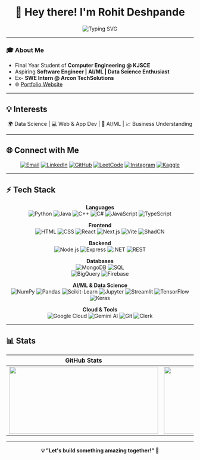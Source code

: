 <div align="center">  
  <h1>👋 Hey there! I'm Rohit Deshpande</h1>  
  <img src="https://readme-typing-svg.demolab.com?font=Fira+Code&size=22&pause=1000&color=36BCF7&center=true&vCenter=true&width=600&lines=Final+Year+Computer+Engineering+Student;Aspiring+Software+Engineer;AI%2FML+%26+Data+Science+Enthusiast;Let's+build+something+amazing+%F0%9F%9A%80" alt="Typing SVG" />
</div>

---

### 🎓 About Me  
- Final Year Student of **Computer Engineering @ KJSCE**  
- Aspiring **Software Engineer | AI/ML | Data Science Enthusiast**  
- Ex- **SWE Intern @ Arcon TechSolutions**  
- 🌐 [Portfolio Website](https://portfolio-rohit-deshpande.vercel.app)  

---

## 💡 Interests  
<div align="center">  
🌍 Data Science | 💻 Web & App Dev | 🤖 AI/ML | 📈 Business Understanding  
</div>  

---

## 🌐 Connect with Me  
<div align="center">

[![Email](https://img.shields.io/badge/Email-D14836?style=for-the-badge&logo=gmail&logoColor=white)](mailto:rohitsdeshpande4@gmail.com)
[![LinkedIn](https://img.shields.io/badge/LinkedIn-0077B5?style=for-the-badge&logo=LinkedIn&logoColor=white)](https://www.linkedin.com/in/irohitdeshpande)
[![GitHub](https://img.shields.io/badge/GitHub-000?style=for-the-badge&logo=github&logoColor=white)](https://github.com/irohitdeshpande)
[![LeetCode](https://img.shields.io/badge/LeetCode-FFA116?style=for-the-badge&logo=leetcode&logoColor=black)](https://leetcode.com/irohitdeshpande)
[![Instagram](https://img.shields.io/badge/Instagram-E4405F?style=for-the-badge&logo=instagram&logoColor=white)](https://www.instagram.com/irohitdeshpande)
[![Kaggle](https://img.shields.io/badge/Kaggle-20BEFF?style=for-the-badge&logo=kaggle&logoColor=white)](https://kaggle.com/rohitdeshpande18)

</div> 

---

## ⚡ Tech Stack  
<div align="center">

**Languages**  
![Python](https://img.shields.io/badge/PYTHON-000?style=for-the-badge&logo=python) 
![Java](https://img.shields.io/badge/JAVA-000?style=for-the-badge&logo=openjdk) 
![C++](https://img.shields.io/badge/C++-000?style=for-the-badge&logo=cplusplus) 
![C#](https://img.shields.io/badge/C%23-000?style=for-the-badge&logo=csharp) 
![JavaScript](https://img.shields.io/badge/JS-000?style=for-the-badge&logo=javascript) 
![TypeScript](https://img.shields.io/badge/TS-000?style=for-the-badge&logo=typescript)  

**Frontend**  
![HTML](https://img.shields.io/badge/HTML-000?style=for-the-badge&logo=html5) 
![CSS](https://img.shields.io/badge/CSS-000?style=for-the-badge&logo=css3) 
![React](https://img.shields.io/badge/REACT-000?style=for-the-badge&logo=react) 
![Next.js](https://img.shields.io/badge/NEXT.JS-000?style=for-the-badge&logo=next.js) 
![Vite](https://img.shields.io/badge/VITE-000?style=for-the-badge&logo=vite) 
![ShadCN](https://img.shields.io/badge/SHADCN-000?style=for-the-badge&logo=react)  

**Backend**  
![Node.js](https://img.shields.io/badge/NODE.JS-000?style=for-the-badge&logo=node.js) 
![Express](https://img.shields.io/badge/EXPRESS-000?style=for-the-badge&logo=express) 
![.NET](https://img.shields.io/badge/.NET-000?style=for-the-badge&logo=dotnet) 
![REST](https://img.shields.io/badge/REST_APIs-000?style=for-the-badge&logo=fastapi)  

**Databases**  
![MongoDB](https://img.shields.io/badge/MongoDB-000?style=for-the-badge&logo=mongodb) 
![SQL](https://img.shields.io/badge/SQL-000?style=for-the-badge&logo=mysql&logoColor=white)  
![BigQuery](https://img.shields.io/badge/BigQuery-000?style=for-the-badge&logo=googlecloud) 
![Firebase](https://img.shields.io/badge/Firebase-000?style=for-the-badge&logo=firebase)  


**AI/ML & Data Science**  
![NumPy](https://img.shields.io/badge/NumPy-000?style=for-the-badge&logo=numpy) 
![Pandas](https://img.shields.io/badge/Pandas-000?style=for-the-badge&logo=pandas) 
![Scikit-Learn](https://img.shields.io/badge/Scikit--Learn-000?style=for-the-badge&logo=scikit-learn) 
![Jupyter](https://img.shields.io/badge/Jupyter-000?style=for-the-badge&logo=jupyter) 
![Streamlit](https://img.shields.io/badge/Streamlit-000?style=for-the-badge&logo=streamlit) 
![TensorFlow](https://img.shields.io/badge/TensorFlow-000?style=for-the-badge&logo=tensorflow) 
![Keras](https://img.shields.io/badge/Keras-000?style=for-the-badge&logo=keras)  


**Cloud & Tools**  
![Google Cloud](https://img.shields.io/badge/Google_Cloud-000?style=for-the-badge&logo=googlecloud) 
![Gemini AI](https://img.shields.io/badge/Gemini_AI-000?style=for-the-badge&logo=google) 
![Git](https://img.shields.io/badge/Git-000?style=for-the-badge&logo=git) 
![Clerk](https://img.shields.io/badge/Clerk-000?style=for-the-badge&logo=clerk)  

</div>  

---

## 📊 Stats  
<div align="center">

| GitHub Stats | LeetCode Stats |
|--------------|----------------|
| <img src="https://github-readme-stats.vercel.app/api?username=irohitdeshpande&hide_border=true&show_icons=true&theme=default&count_private=true" width="400" height="180"/> | <img src="https://leetcard.jacoblin.cool/irohitdeshpande?theme=light&font=Cousine" width="400" height="180"/> |

</div>  

---

<div align="center">  
<b>💡 "Let's build something amazing together!" 🚀</b>  
</div>
